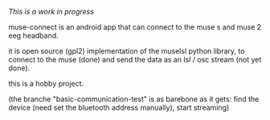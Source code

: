 *This is a work in progress*

muse-connect is an android app that can connect to the muse s and muse 2 eeg headband. 

it is open source (gpl2) implementation of the muselsl python library, to connect to the muse (done) and send the data as an lsl / osc stream (not yet done).

this is a hobby project.



(the branche "basic-communication-test" is as barebone as it gets: find the device (need set the bluetooth address manually), start streaming)